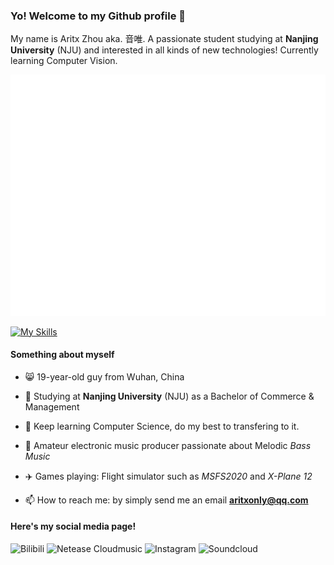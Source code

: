 ### Yo! Welcome to my Github profile 👋

My name is Aritx Zhou aka. 音唯. A passionate student studying at **Nanjing University** (NJU) and interested in all kinds of new technologies! Currently learning Computer Vision.

<!--<img width="800" src="https://github-readme-activity-graph.vercel.app/graph?username=AritxOnly&theme=github-compact&hide_border=true&area=true" />-->
![Metrics](/github-metrics.svg)

[![My Skills](https://skillicons.dev/icons?i=c,cpp,python,pytorch,rust,kotlin,html,js,qt)](https://skillicons.dev)

#### Something about myself

- 😸 19-year-old guy from Wuhan, China

- 📖 Studying at **Nanjing University** (NJU) as a Bachelor of Commerce & Management

- 💪 Keep learning Computer Science, do my best to transfering to it.

- 🎹 Amateur electronic music producer passionate about Melodic *Bass Music*

- ✈️ Games playing: Flight simulator such as *MSFS2020* and *X-Plane 12*

- 📫 How to reach me: by simply send me an email **aritxonly@qq.com**

#### Here's my social media page!

![Bilibili](https://img.shields.io/badge/-Bilibili-%2300A1D6?style=flat&logo=bilibili&logoColor=%23FFFFFF&label=%20&labelColor=%23000000&color=%2300A1D6&link=https%3A%2F%2Fspace.bilibili.com%2F283375530)
![Netease Cloudmusic](https://img.shields.io/badge/-Netease%20Cloudmusic-%23D43C33?style=flat&logo=neteasecloudmusic&logoColor=%23FFFFFF&label=%20&labelColor=%23000000&color=%23D43C33&link=https%3A%2F%2Fmusic.163.com%2F%23%2Fartist%3Fid%3D34279798)
![Instagram](https://img.shields.io/badge/-Instagram-%23FF0069?style=flat&logo=instagram&logoColor=%23FFFFFF&label=%20&labelColor=%23000000&color=%23FF0069&link=https%3A%2F%2Fwww.instagram.com%2Faritxonly_music)
![Soundcloud](https://img.shields.io/badge/-Soundcloud-%23FF5500?style=flat&logo=soundcloud&logoColor=%23FFFFFF&label=%20&labelColor=%23000000&color=%23FF5500&link=https%3A%2F%2Fsoundcloud.com%2Faritx-zhou)

<!--
**AritxOnly/AritxOnly** is a ✨ _special_ ✨ repository because its `README.md` (this file) appears on your GitHub profile.

Here are some ideas to get you started:

- 🔭 I’m currently working on ...
- 🌱 I’m currently learning ...
- 👯 I’m looking to collaborate on ...
- 🤔 I’m looking for help with ...
- 💬 Ask me about ...
- 📫 How to reach me: ...
- 😄 Pronouns: ...
- ⚡ Fun fact: ...
-->
